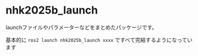 # nhk2025b_launch
launchファイルやパラメーターなどをまとめたパッケージです。

基本的に `ros2 launch nhk2025b_launch xxxx` ですべて完結するようになっています